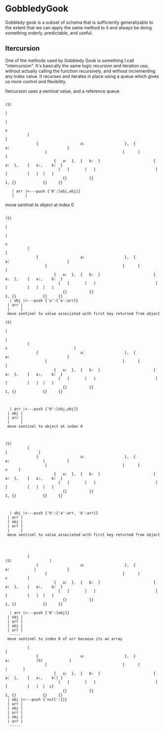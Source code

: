 # GobbledyGook

Gobbledy gook is a subset of schema that is sufficiently generalizable to the extent that we can apply the same method to it and always be doing something orderly, predictable, and useful.


## Itercursion
One of the methods used by Gobbledy Gook is something I call "intercursion". It's basically the same logic recursion and iteration use, without actually calling the function recursively, and without incrementing any index value. It recurses and iterates in place using a queue which gives us more control and flexibility. 

Itercursion uses a sentinal value, and a reference queue 



                                                                                                                  (S)
                                                                                                                   |                                       
                                                                                                                   |
                                                                                                                   v
              [                                                                                                    ]   
                  {                   a:                  },  {                    a:                          }    
                      [                                  ]      [                                         ]         
                          {   a:  },  {   b:  }                        {   a:  },    {   a:,    b:  }             
                            [   ]       [   ]                           [     ]         [   ]  [   ]                  
                              {}          {}                             1, {}            {}     {}                

       | arr |<---push {'0':[obj,obj]}
       |     |
move sentinel to object at index 0



                                                                                        (S)
                                                                                         |                                       
                                                                                         |
                                                                                         v
              [                                                                                                    ]   
                  {                   a:                  },  {                    a:                          }    
                      [                                  ]      [                                         ]         
                          {   a:  },  {   b:  }                        {   a:  },    {   a:,    b:  }             
                            [   ]       [   ]                           [     ]         [   ]  [   ]                  
                              {}          {}                             1, {}            {}     {}                
      | obj |<---push {'a':{'a':arr}}
     | arr | 
     |     |                                                                                                         
     move sentinel to value associated with first key returned from object
                                                                                  (S)
                                                                                   |
                                                                                   |   
              [                                                                    v                              ]   
                  {                   a:                  },  {                    a:                          }    
                      [                                  ]      [                                         ]         
                          {   a:  },  {   b:  }                        {   a:  },    {   a:,    b:  }             
                            [   ]       [   ]                           [     ]         [   ]  [   ]                  
                              {}          {}                             1, {}            {}     {}                


      
      | arr |<---push {'0':[obj,obj]}
     | obj |
     | arr | 
     |     |  
     move sentinel to object at index 0      
      
                                                                                                         
                                                                                                   (S)       
              [                                                                                     |              ]   
                  {                   a:                  },  {                    a:               |          }    
                      [                                  ]      [                                   v     ]         
                          {   a:  },  {   b:  }                        {   a:  },    {   a:,    b:  }             
                            [   ]       [   ]                           [     ]         [   ]  [   ]                  
                              {}          {}                             1, {}            {}     {}             
       

                
      | obj |<---push {'b':{'a':arr, 'b':arr}}
     | arr |
     | obj |
     | arr | 
     |     |    
     move sentinel to value associated with first key returned from object  
    
        
      
      
              [                                                                                (S)                 ]   
                  {                   a:                  },  {                    a:           |              }    
                      [                                  ]      [                               v         ]         
                          {   a:  },  {   b:  }                        {   a:  },    {   a:,    b:  }             
                            [   ]       [   ]                           [     ]         [   ]  [   ]                  
                              {}          {}                             1, {}            {}     {}             
        
      | arr |<---push {'0':[obj]}
     | obj |
     | arr |
     | obj |
     | arr | 
      -----    
     move sentinel to index 0 of arr because its an array
     
              [                                                                                                    ]   
                  {                   a:                  },  {                    a:            (S)            }    
                      [                                  ]      [                                 |       ]         
                          {   a:  },  {   b:  }                        {   a:  },    {   a:,    b:| }             
                            [   ]       [   ]                           [     ]         [   ]  [  v]                  
                              {}          {}                             1, {}            {}     {}             
     | obj |<---push {'null':{}}
     | arr |
     | obj |
     | arr |
     | obj |
     | arr | 
      -----    
     
     
